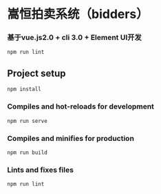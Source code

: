 # 嵩恒拍卖系统（bidders）

### 基于vue.js2.0 + cli 3.0 + Element UI开发
```
npm run lint
```

## Project setup
```
npm install
```

### Compiles and hot-reloads for development
```
npm run serve
```

### Compiles and minifies for production
```
npm run build
```

### Lints and fixes files
```
npm run lint
```
